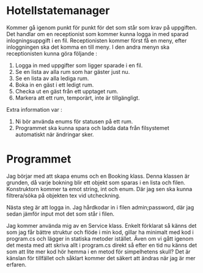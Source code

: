 # Hotellstatemanager
Kommer gå igenom punkt för punkt för det som står som krav på uppgiften. Det handlar om en receptionist som kommer kunna logga in med sparad inlogningsuppgift i en fil.
Receptionisten kommer först få en meny, efter inloggningen ska det komma en till meny. I den andra menyn ska receptionisten kunna göra följande : 

1. Logga in med uppgifter som ligger sparade i en fil.
2. Se en lista av alla rum som har gäster just nu.
3. Se en lista av alla lediga rum.
4. Boka in en gäst i ett ledigt rum.
5. Checka ut en gäst från ett upptaget rum.
6. Markera att ett rum, temporärt, inte är tillgängligt.

Extra information var : 
1. Ni bör använda enums för statusen på ett rum.
2. Programmet ska kunna spara och ladda data från filsystemet automatiskt när
ändringar sker.

# Programmet 
Jag börjar med att skapa enums och en Booking klass. Denna klassen är grunden, då varje bokning blir ett objekt som sparas i en lista och filen. Konstruktorn kommer ta emot string, int och enum. Där jag sen ska kunna filtrera/söka på objekten tex vid utcheckning. 

Nästa steg är att logga in. Jag hårdkodar in i filen admin;password, där jag sedan jämför input mot det som står i filen.

Jag kommer använda mig av en Service klass. Enkelt förklarat så känns det som jag får bättre struktur och flöde i min kod, gillar ha minimalt med kod i program.cs och lägger in statiska metoder istället. Även om vi gått igenom det mesta med att skriva allt i program.cs direkt så efter en tid nu känns det som att lite mer kod hör hemma i en metod för simpelhetens skull? Det är känslan för tillfället och såklart kommer det säkert att ändras när jag är mer erfaren. 

